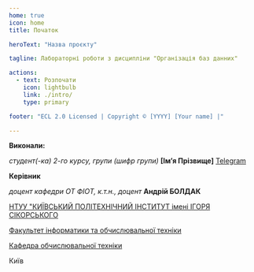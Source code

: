 ```yaml
---
home: true
icon: home
title: Початок

heroText: "Назва проєкту"

tagline: Лабораторні роботи з дисципліни "Організація баз данних"

actions:
  - text: Розпочати
    icon: lightbulb
    link: ./intro/
    type: primary

footer: "ECL 2.0 Licensed | Copyright © [YYYY] [Your name] |"

---
```



**Виконали:** 

*студент(-ка) 2-го курсу, групи (шифр групи)*<span padding-right:5em></span> **[Імʼя Прізвище]**<span padding-left:5em></span> [Telegram](https://t.me/a_boldak)  


**Керівник**

*доцент кафедри ОТ ФІОТ, к.т.н., доцент*<span padding-right:5em></span> **Андрій БОЛДАК** 

[НТУУ "КИЇВСЬКИЙ ПОЛІТЕХНІЧНИЙ ІНСТИТУТ імені ІГОРЯ СІКОРСЬКОГО](https://kpi.ua/)

[Факультет інформатики та обчислювальної техніки](https://fiot.kpi.ua/)

[Кафедра обчислювальної техніки](https://comsys.kpi.ua/)

Київ
